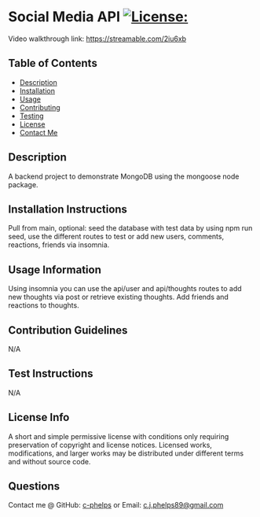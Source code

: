 # Social  Media API           [![License:](https://img.shields.io/badge/License:-MIT-red)](http://choosealicense.com/licenses/mit/)
Video walkthrough link: https://streamable.com/2iu6xb
## Table of Contents
- [Description](#description)
- [Installation](#installation-instructions)
- [Usage](#usage-information)
- [Contributing](#contribution-guidelines)
- [Testing](#test-instructions)
- [License](#license-info)
- [Contact Me](#questions)
## Description
 A backend project to demonstrate MongoDB using the mongoose node package.
## Installation Instructions
 Pull from main, optional: seed the database with test data by using npm run seed, use the different routes to test or add new users, comments, reactions, friends via insomnia.
## Usage Information
 Using insomnia you can use the api/user and api/thoughts routes to add new thoughts via post or retrieve existing thoughts. Add friends and reactions to thoughts.
## Contribution Guidelines
 N/A
## Test Instructions
 N/A
## License Info
 A short and simple permissive license with conditions only requiring preservation of copyright and license notices. Licensed works, modifications, and larger works may be distributed under different terms and without source code.
## Questions
 Contact me @ GitHub: [c-phelps](https://github.com/c-phelps) or Email: c.j.phelps89@gmail.com
